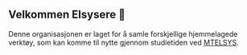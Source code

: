 ## Velkommen Elsysere 👋
Denne organisasjonen er laget for å samle forskjellige hjemmelagede verktøy, som kan komme til nytte gjennom studietiden ved [MTELSYS](https://www.ntnu.no/studies/mtelsys).

<!--

**Here are some ideas to get you started:**

🙋‍♀️ A short introduction - what is your organization all about?
🌈 Contribution guidelines - how can the community get involved?
👩‍💻 Useful resources - where can the community find your docs? Is there anything else the community should know?
🍿 Fun facts - what does your team eat for breakfast?
🧙 Remember, you can do mighty things with the power of [Markdown](https://docs.github.com/github/writing-on-github/getting-started-with-writing-and-formatting-on-github/basic-writing-and-formatting-syntax)
-->

